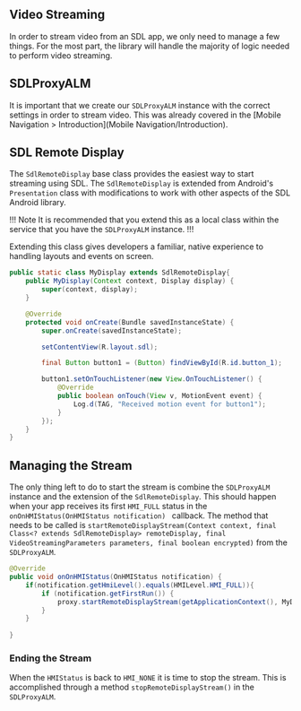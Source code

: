 ## Video Streaming

In order to stream video from an SDL app, we only need to manage a few things. For the most part, the library will handle the majority of logic needed to perform video streaming.

## SDLProxyALM

It is important that we create our `SDLProxyALM` instance with the correct settings in order to stream video. This was already covered in the [Mobile Navigation > Introduction](Mobile Navigation/Introduction).

## SDL Remote Display
The `SdlRemoteDisplay` base class provides the easiest way to start streaming using SDL. The `SdlRemoteDisplay` is extended from Android's `Presentation` class with modifications to work with other aspects of the SDL Android library. 

!!! Note
It is recommended that you extend this as a local class within the service that you have the `SDLProxyALM` instance.
!!!

Extending this class gives developers a familiar, native experience to handling layouts and events on screen.

```java
public static class MyDisplay extends SdlRemoteDisplay{
    public MyDisplay(Context context, Display display) {
        super(context, display);
    }

    @Override
    protected void onCreate(Bundle savedInstanceState) {
        super.onCreate(savedInstanceState);

        setContentView(R.layout.sdl);

        final Button button1 = (Button) findViewById(R.id.button_1);

        button1.setOnTouchListener(new View.OnTouchListener() {
            @Override
            public boolean onTouch(View v, MotionEvent event) {
                Log.d(TAG, "Received motion event for button1");
            }
        });
    }
}
```

## Managing the Stream
The only thing left to do to start the stream is combine the `SDLProxyALM` instance and the extension of the `SdlRemoteDisplay`. This should happen when your app receives its first `HMI_FULL` status in the `onOnHMIStatus(OnHMIStatus notification) ` callback. The method that needs to be called is `startRemoteDisplayStream(Context context, final Class<? extends SdlRemoteDisplay> remoteDisplay, final VideoStreamingParameters parameters, final boolean encrypted)` from the `SDLProxyALM`.

```java
@Override
public void onOnHMIStatus(OnHMIStatus notification) {
    if(notification.getHmiLevel().equals(HMILevel.HMI_FULL)){
        if (notification.getFirstRun()) {
            proxy.startRemoteDisplayStream(getApplicationContext(), MyDisplay.class, null, false);
        }
    }
   
}

```

### Ending the Stream
When the `HMIStatus` is back to `HMI_NONE` it is time to stop the stream. This is accomplished through a method `stopRemoteDisplayStream()` in the `SDLProxyALM`.
